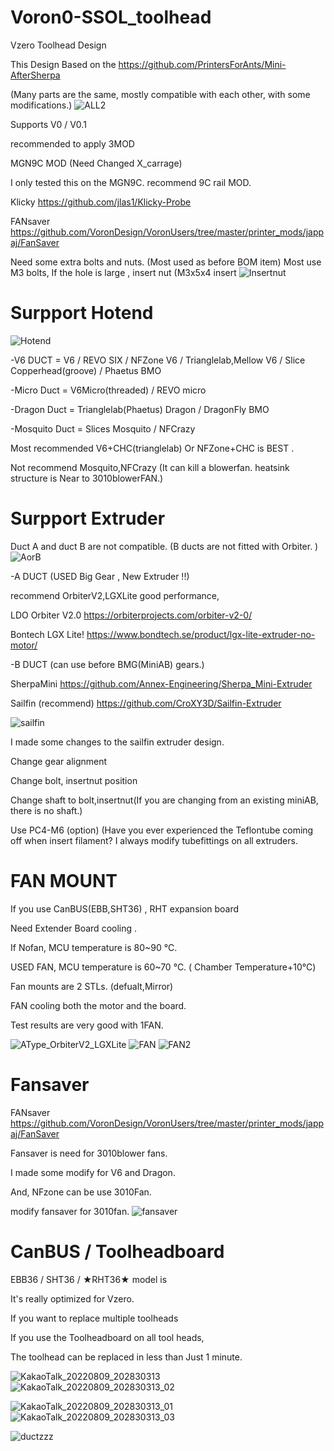 # Voron0-SSOL_toolhead
Vzero Toolhead Design 

This Design Based on the https://github.com/PrintersForAnts/Mini-AfterSherpa 

(Many parts are the same, mostly compatible with each other, with some modifications.)
![ALL2](https://user-images.githubusercontent.com/110684743/183617793-c647f5ba-fb6c-49f9-a819-6bbb3ed8931c.png)

Supports 
V0 / V0.1 

recommended to apply 3MOD

MGN9C MOD (Need Changed X_carrage)

I only tested this on the MGN9C. recommend 9C rail MOD.

Klicky https://github.com/jlas1/Klicky-Probe

FANsaver https://github.com/VoronDesign/VoronUsers/tree/master/printer_mods/jappaj/FanSaver


Need some extra bolts and nuts.
(Most used as before BOM item)
Most use M3 bolts,
If the hole is large , insert nut (M3x5x4 insert 
![Insertnut](https://user-images.githubusercontent.com/110684743/183639449-545a8ced-5fe3-4717-92e3-ba787e843f28.png)


# Surpport  Hotend 
![Hotend](https://user-images.githubusercontent.com/110684743/183648361-d3972f76-e4d9-46b7-b91f-ae5d93a2b0ab.png)


-V6 DUCT = V6 / REVO SIX /  NFZone V6 / Trianglelab,Mellow V6 / Slice Copperhead(groove) / Phaetus BMO 

-Micro Duct = V6Micro(threaded) / REVO micro 

-Dragon Duct = Trianglelab(Phaetus) Dragon / DragonFly BMO 

-Mosquito Duct = Slices Mosquito / NFCrazy 



Most recommended V6+CHC(trianglelab) Or NFZone+CHC is BEST .

Not recommend Mosquito,NFCrazy (It can kill a blowerfan. heatsink structure is Near to 3010blowerFAN.)



# Surpport Extruder
Duct A and duct B are not compatible.
(B ducts are not fitted with Orbiter. )
![AorB](https://user-images.githubusercontent.com/110684743/183629159-d4d5dcb6-6f35-4ced-8581-634f9e71aacf.png)

-A DUCT (USED Big Gear , New Extruder !!)

recommend  OrbiterV2,LGXLite good performance,


LDO Orbiter V2.0
https://orbiterprojects.com/orbiter-v2-0/

Bontech LGX Lite!
https://www.bondtech.se/product/lgx-lite-extruder-no-motor/





-B DUCT (can use before BMG(MiniAB) gears.)

SherpaMini
https://github.com/Annex-Engineering/Sherpa_Mini-Extruder

Sailfin (recommend)
https://github.com/CroXY3D/Sailfin-Extruder

![sailfin](https://user-images.githubusercontent.com/110684743/183652720-690de53e-f76a-4d65-81f8-7100f1d87c54.png)


I made some changes to the sailfin extruder design.

Change gear alignment

Change bolt, insertnut position

Change shaft to bolt,insertnut(If you are changing from an existing miniAB, there is no shaft.)

Use PC4-M6 (option) (Have you ever experienced the Teflontube coming off when insert filament? I always modify tubefittings on all extruders.


# FAN MOUNT
If you use CanBUS(EBB,SHT36) , RHT expansion board

Need Extender Board cooling .

If Nofan, MCU temperature is 80~90 ℃.

USED FAN, MCU temperature is 60~70 ℃. ( Chamber Temperature+10℃)

Fan mounts are 2 STLs. (defualt,Mirror)

FAN cooling both the motor and the board.

Test results are very good with 1FAN.

![AType_OrbiterV2_LGXLite](https://user-images.githubusercontent.com/110684743/183629411-0dd52714-6a15-49d5-a051-bf9d5bd46da1.png)
![FAN](https://user-images.githubusercontent.com/110684743/183629416-4422dae8-92e0-4757-a2de-d5cba05ab122.png)
![FAN2](https://user-images.githubusercontent.com/110684743/183629438-c4565a7e-af57-482c-806b-35d1365911cf.png)


# Fansaver
FANsaver https://github.com/VoronDesign/VoronUsers/tree/master/printer_mods/jappaj/FanSaver

Fansaver is need for 3010blower fans.

I made some modify for V6 and Dragon.

And, NFzone can be use 3010Fan.

modify fansaver for 3010fan.
![fansaver](https://user-images.githubusercontent.com/110684743/183633617-d526e1c8-253e-41ed-8138-533432e7a0b5.png)


# CanBUS / Toolheadboard

EBB36 / SHT36 / ★RHT36★ model is

It's really optimized for Vzero.

If you want to replace multiple toolheads


If you use the Toolheadboard on all tool heads,

The toolhead can be replaced in less than Just 1 minute.

![KakaoTalk_20220809_202830313](https://user-images.githubusercontent.com/110684743/183637019-502fdde9-052c-408e-9aff-d3a802df5a7e.jpg)
![KakaoTalk_20220809_202830313_02](https://user-images.githubusercontent.com/110684743/183637037-f00ccfe3-d9ca-4bfa-bc81-83a382f5b779.jpg)

![KakaoTalk_20220809_202830313_01](https://user-images.githubusercontent.com/110684743/183637066-49a2c845-c952-43cd-98c9-d30cbadcad19.jpg)
![KakaoTalk_20220809_202830313_03](https://user-images.githubusercontent.com/110684743/183637080-8c5ee700-6419-4a2b-99c9-1a142a3c3ea1.jpg)

![ductzzz](https://user-images.githubusercontent.com/110684743/183643414-07b46496-60eb-442f-b7cd-b45eb652f552.png)
